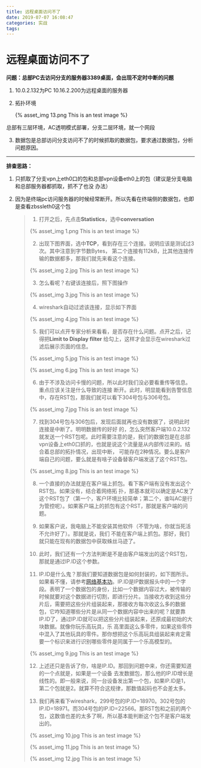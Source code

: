 ```yaml
---
title: 远程桌面访问不了
date: 2019-07-07 16:08:47
categories: 实战
tags:
---
```


# 远程桌面访问不了

**问题：总部PC去访问分支的服务器3389桌面，会出现不定时中断的问题**

1. 10.0.2.132为PC 10.16.2.200为远程桌面的服务器

2. 拓扑环境

   {% asset_img 13.png This is an test image %}

总部有三层环境，AC透明模式部署，分支二层环境，就一个网段

3. 数据包是总部访问分支访问不了的时候抓取的数据包，要求通过数据包，分析问题原因。

   <!--more-->

---

**排查思路：**

1. 只抓取了分支vpn上eth0口的包和总部vpn设备eth0上的包（建议是分支电脑和总部服务器都抓取，抓不了也没    办法）

2. 因为是终端pc访问服务器的时候经常断开。所以先看在终端侧的数据包，也即是查看zbssleth0这个包

   > 1. 打开之后，先点击**Statistics**，选中**conversation**
   >
   > {% asset_img 1.png This is an test image %}
   >
   > 2. 出现下图界面，选中**TCP**，看到存在三个连接。说明应该是测试过3次。其中注意到字节数Bytes， 第二个连接有112kB，比其他连接传输的数据都多，那我们就先来看这个连接。
   >
   > {% asset_img 2.jpg This is an test image %}
   >
   > 3. 怎么看呢？右键该连接后，照下图操作
   >
   > {% asset_img 3.jpg This is an test image %}
   >
   > 4. wireshark自动过滤该连接，显示如下界面
   >
   > {% asset_img 4.jpg This is an test image %}
   >
   > 5. 我们可以点开专家分析来看看，是否存在什么问题。点开之后，记得把**Limit to Display ﬁlter** 给勾上，这样才会显示在wireshark过滤后展示页面的信息。
   >
   > {% asset_img 5.jpg This is an test image %}
   >
   > {% asset_img 6.jpg This is an test image %}
   >
   > 6. 由于不涉及访问卡慢的问题，所以此时我们没必要看重传等信息。重点应该关注是什么导致的连接  断开。此时，明显能看到告警信息中，存在RST包，那我们就可以看下304号包与306号包。
   >
   > {% asset_img 7.jpg This is an test image %}
   >
   > 7. 找到304号包与306包后，发现后面就再也没有数据了，说明此时连接是中断了。明明数据传的好好   的，怎么突然客户端10.0.2.132就发送一个RST包呢。此时需要注意的是，我们的数据包是在总部vpn设备上eth0口抓的，也就是说这个流量是从内部传过来的。结合着总部的拓扑情况，出现中断，  可能存在2种情况。要么是客户端自己的问题，要么就是有啥子设备替客户端发送了这个RST包。
   >
   > {% asset_img 8.jpg This is an test image %}
   >
   > 8. 一个直接的办法就是在客户端上抓包。看下客户端有没有发出这个RST包。如果没有，结合着网络拓  扑，那基本就可以确定是AC发了这个RST包了（第一个，客户环境比较简单；第二个，谁叫AC是行  为管控呢）。如果客户端上的抓包有这个RST，那就是客户端的问题。
   >
   > 9. 如果客户说，我电脑上不能安装其他软件（不管为啥，你就当死活不允许好了）。那就是说，我们  不能在客户端上抓包。那好，我们就只能在现有的数据包中获取蛛丝马迹了。
   >
   > 10. 此时，我们还有一个方法判断是不是由客户端发出的这个RST包，那就是通过IP.ID这个参数。
   >
   > 11.  IP.ID是什么鬼？那我们要知道数据包是如何封装的，如下图所示。如果看不懂，请参考[网络基本功](https://wizardforcel.gitbooks.io/network-basic/content/0.html)。IP.ID是IP数据报头中的一个字段。表明了一个数据包的身份，比如一个数据内容过大，被传输的时候就要对这个数据进行切割，即进行分片。当接收方收到这些分片后，需要把这些分片组装起来，那接收方每次收这么多的数据包，它咋知道哪些分片是从同一个数据内容中出来的呢？就要靠IP.ID了，通过IP.ID就可以把这些分片组装起来，还原成最初始的大块数据。就像你玩乐高玩具，乐  高里面这么多零件，如果这些零件中混入了其他玩具的零件。那你想把这个乐高玩具组装起来肯定需要一个标识来进行识别哪些零件是同属于一个乐高模型的。
   >
   > {% asset_img 9.jpg This is an test image %}
   >
   > 12. 上述还只是告诉了你，啥是IP.ID。那回到问题中来，你还需要知道的一个点就是，如果是一个设备   去发数据包，那么他的IP.ID增长是线性的。即一般来说，同一台设备发出第一个包，如果IP.ID是1，   第二个包就是2。就算不符合这规律，那数值起码也不会差太多。
   >
   > 13. 我们再来看下wireshark，299号包的IP.ID=18970。302号包的IP.ID=18971。而304号包的IP.ID=22566。那RST包和之前的两个包，这数值也差的太多了啊，所以基本能判断这个包不是客户端发出的。
   >
   > {% asset_img 10.jpg This is an test image %}
   >
   > 
   >
   > {% asset_img 11.jpg This is an test image %}
   >
   > 
   >
   > {% asset_img 12.jpg This is an test image %}
   >
   > 